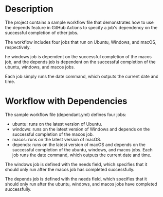 # Description
The project contains a sample workflow file that demonstrates how to use the depends feature in GitHub Actions to specify a job's dependency on the successful completion of other jobs.

The workflow includes four jobs that run on Ubuntu, Windows, and macOS, respectively.

he windows job is dependent on the successful completion of the macos job, and the depends job is dependent on the successful completion of the ubuntu, windows, and macos jobs. 

Each job simply runs the date command, which outputs the current date and time.

# Workflow with Dependencies
The sample workflow file (dependant.yml) defines four jobs:

- ubuntu: runs on the latest version of Ubuntu.
- windows: runs on the latest version of Windows and depends on the successful completion of the macos job.
- macos: runs on the latest version of macOS.
- depends: runs on the latest version of macOS and depends on the successful completion of the ubuntu, windows, and macos jobs.
Each job runs the date command, which outputs the current date and time.

The windows job is defined with the needs field, which specifies that it should only run after the macos job has completed successfully.

The depends job is defined with the needs field, which specifies that it should only run after the ubuntu, windows, and macos jobs have completed successfully.


